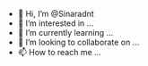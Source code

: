 - 👋 Hi, I’m @Sinaradnt
- 👀 I’m interested in ...
- 🌱 I’m currently learning ...
- 💞️ I’m looking to collaborate on ...
- 📫 How to reach me ...

<!---
Sinaradnt/Sinaradnt is a ✨ special ✨ repository because its `README.md` (this file) appears on your GitHub profile.
You can click the Preview link to take a look at your changes.
--->
